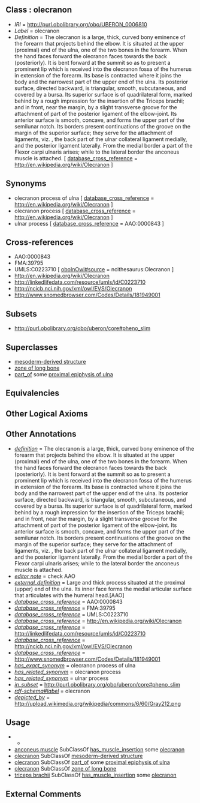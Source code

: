 
## Class : olecranon

 * *IRI* = http://purl.obolibrary.org/obo/UBERON_0006810
 * *Label* = olecranon
 * *Definition* = The olecranon is a large, thick, curved bony eminence of the forearm that projects behind the elbow. It is situated at the upper (proximal) end of the ulna, one of the two bones in the forearm. When the hand faces forward the olecranon faces towards the back (posteriorly). It is bent forward at the summit so as to present a prominent lip which is received into the olecranon fossa of the humerus in extension of the forearm. Its base is contracted where it joins the body and the narrowest part of the upper end of the ulna. Its posterior surface, directed backward, is triangular, smooth, subcutaneous, and covered by a bursa. Its superior surface is of quadrilateral form, marked behind by a rough impression for the insertion of the Triceps brachii; and in front, near the margin, by a slight transverse groove for the attachment of part of the posterior ligament of the elbow-joint. Its anterior surface is smooth, concave, and forms the upper part of the semilunar notch. Its borders present continuations of the groove on the margin of the superior surface; they serve for the attachment of ligaments, viz. , the back part of the ulnar collateral ligament medially, and the posterior ligament laterally. From the medial border a part of the Flexor carpi ulnaris arises; while to the lateral border the anconeus muscle is attached. [ [database_cross_reference](../../ef/oboInOwl#hasDbXref.md) = http://en.wikipedia.org/wiki/Olecranon ]

## Synonyms

 * olecranon process of ulna [ [database_cross_reference](../../ef/oboInOwl#hasDbXref.md) = http://en.wikipedia.org/wiki/Olecranon ]
 * olecranon process [ [database_cross_reference](../../ef/oboInOwl#hasDbXref.md) = http://en.wikipedia.org/wiki/Olecranon ]
 * ulnar process [ [database_cross_reference](../../ef/oboInOwl#hasDbXref.md) = AAO:0000843 ]

## Cross-references

 * AAO:0000843
 * FMA:39795
 * UMLS:C0223710 [ [oboInOwl#source](../../ce/oboInOwl#source.md) = ncithesaurus:Olecranon ]
 * http://en.wikipedia.org/wiki/Olecranon
 * http://linkedlifedata.com/resource/umls/id/C0223710
 * http://ncicb.nci.nih.gov/xml/owl/EVS/Olecranon
 * http://www.snomedbrowser.com/Codes/Details/181949001

## Subsets

 * http://purl.obolibrary.org/obo/uberon/core#pheno_slim

## Superclasses

 * [mesoderm-derived structure](../../UBERON/20/UBERON_0004120.md)
 * [zone of long bone](../../UBERON/55/UBERON_0005055.md)
 * [part_of](../../BFO/50/BFO_0000050.md) some [proximal epiphysis of ulna](../../UBERON/22/UBERON_0006822.md)

## Equivalencies


## Other Logical Axioms


## Other Annotations

 * *[definition](../../IAO/15/IAO_0000115.md)* = The olecranon is a large, thick, curved bony eminence of the forearm that projects behind the elbow. It is situated at the upper (proximal) end of the ulna, one of the two bones in the forearm. When the hand faces forward the olecranon faces towards the back (posteriorly). It is bent forward at the summit so as to present a prominent lip which is received into the olecranon fossa of the humerus in extension of the forearm. Its base is contracted where it joins the body and the narrowest part of the upper end of the ulna. Its posterior surface, directed backward, is triangular, smooth, subcutaneous, and covered by a bursa. Its superior surface is of quadrilateral form, marked behind by a rough impression for the insertion of the Triceps brachii; and in front, near the margin, by a slight transverse groove for the attachment of part of the posterior ligament of the elbow-joint. Its anterior surface is smooth, concave, and forms the upper part of the semilunar notch. Its borders present continuations of the groove on the margin of the superior surface; they serve for the attachment of ligaments, viz. , the back part of the ulnar collateral ligament medially, and the posterior ligament laterally. From the medial border a part of the Flexor carpi ulnaris arises; while to the lateral border the anconeus muscle is attached.
 * *[editor note](../../IAO/16/IAO_0000116.md)* = check AAO
 * *[external_definition](../../UBPROP/01/UBPROP_0000001.md)* = Large and thick process situated at the proximal (upper) end of the ulna. Its inner face forms the medial articular surface that articulates with the humeral head.[AAO]
 * *[database_cross_reference](../../ef/oboInOwl#hasDbXref.md)* = AAO:0000843
 * *[database_cross_reference](../../ef/oboInOwl#hasDbXref.md)* = FMA:39795
 * *[database_cross_reference](../../ef/oboInOwl#hasDbXref.md)* = UMLS:C0223710
 * *[database_cross_reference](../../ef/oboInOwl#hasDbXref.md)* = http://en.wikipedia.org/wiki/Olecranon
 * *[database_cross_reference](../../ef/oboInOwl#hasDbXref.md)* = http://linkedlifedata.com/resource/umls/id/C0223710
 * *[database_cross_reference](../../ef/oboInOwl#hasDbXref.md)* = http://ncicb.nci.nih.gov/xml/owl/EVS/Olecranon
 * *[database_cross_reference](../../ef/oboInOwl#hasDbXref.md)* = http://www.snomedbrowser.com/Codes/Details/181949001
 * *[has_exact_synonym](../../ym/oboInOwl#hasExactSynonym.md)* = olecranon process of ulna
 * *[has_related_synonym](../../ym/oboInOwl#hasRelatedSynonym.md)* = olecranon process
 * *[has_related_synonym](../../ym/oboInOwl#hasRelatedSynonym.md)* = ulnar process
 * *[in_subset](../../et/oboInOwl#inSubset.md)* = http://purl.obolibrary.org/obo/uberon/core#pheno_slim
 * *[rdf-schema#label](../../el/rdf-schema#label.md)* = olecranon
 * *[depicted_by](../../depicted/by/depicted_by.md)* = http://upload.wikimedia.org/wikipedia/commons/6/60/Gray212.png

## Usage

 * -
 * [anconeus muscle](../../UBERON/89/UBERON_0002989.md) SubClassOf [has_muscle_insertion](../../RO/73/RO_0002373.md) some [olecranon](../../UBERON/10/UBERON_0006810.md)
 * [olecranon](../../UBERON/10/UBERON_0006810.md) SubClassOf [mesoderm-derived structure](../../UBERON/20/UBERON_0004120.md)
 * [olecranon](../../UBERON/10/UBERON_0006810.md) SubClassOf [part_of](../../BFO/50/BFO_0000050.md) some [proximal epiphysis of ulna](../../UBERON/22/UBERON_0006822.md)
 * [olecranon](../../UBERON/10/UBERON_0006810.md) SubClassOf [zone of long bone](../../UBERON/55/UBERON_0005055.md)
 * [triceps brachii](../../UBERON/09/UBERON_0001509.md) SubClassOf [has_muscle_insertion](../../RO/73/RO_0002373.md) some [olecranon](../../UBERON/10/UBERON_0006810.md)

## External Comments

